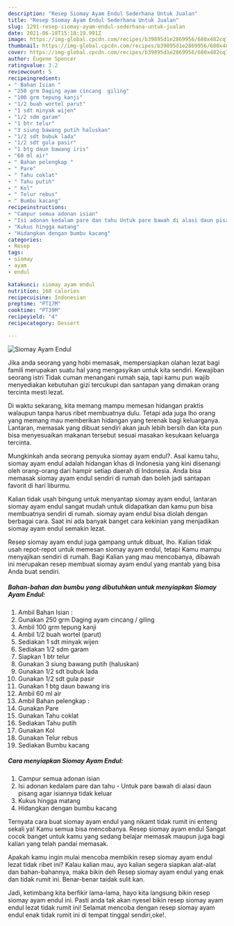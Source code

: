 ```yaml
---
description: "Resep Siomay Ayam Endul Sederhana Untuk Jualan"
title: "Resep Siomay Ayam Endul Sederhana Untuk Jualan"
slug: 1291-resep-siomay-ayam-endul-sederhana-untuk-jualan
date: 2021-06-18T15:18:19.991Z
image: https://img-global.cpcdn.com/recipes/b39895d1e2869956/680x482cq70/siomay-ayam-endul-foto-resep-utama.jpg
thumbnail: https://img-global.cpcdn.com/recipes/b39895d1e2869956/680x482cq70/siomay-ayam-endul-foto-resep-utama.jpg
cover: https://img-global.cpcdn.com/recipes/b39895d1e2869956/680x482cq70/siomay-ayam-endul-foto-resep-utama.jpg
author: Eugene Spencer
ratingvalue: 3.2
reviewcount: 5
recipeingredient:
- " Bahan Isian "
- "250 grm Daging ayam cincang  giling"
- "100 grm tepung kanji"
- "1/2 buah wortel parut"
- "1 sdt minyak wijen"
- "1/2 sdm garam"
- "1 btr telur"
- "3 siung bawang putih haluskan"
- "1/2 sdt bubuk lada"
- "1/2 sdt gula pasir"
- "1 btg daun bawang iris"
- "60 ml air"
- " Bahan pelengkap "
- " Pare"
- " Tahu coklat"
- " Tahu putih"
- " Kol"
- " Telur rebus"
- " Bumbu kacang"
recipeinstructions:
- "Campur semua adonan isian"
- "Isi adonan kedalam pare dan tahu Untuk pare bawah di alasi daun pisang agar isiannya tidak keluar"
- "Kukus hingga matang"
- "Hidangkan dengan bumbu kacang"
categories:
- Resep
tags:
- siomay
- ayam
- endul

katakunci: siomay ayam endul 
nutrition: 168 calories
recipecuisine: Indonesian
preptime: "PT17M"
cooktime: "PT39M"
recipeyield: "4"
recipecategory: Dessert

---
```



![Siomay Ayam Endul](https://img-global.cpcdn.com/recipes/b39895d1e2869956/680x482cq70/siomay-ayam-endul-foto-resep-utama.jpg)

Jika anda seorang yang hobi memasak, mempersiapkan olahan lezat bagi famili merupakan suatu hal yang mengasyikan untuk kita sendiri. Kewajiban seorang istri Tidak cuman menangani rumah saja, tapi kamu pun wajib menyediakan kebutuhan gizi tercukupi dan santapan yang dimakan orang tercinta mesti lezat.

Di waktu  sekarang, kita memang mampu memesan hidangan praktis walaupun tanpa harus ribet membuatnya dulu. Tetapi ada juga lho orang yang memang mau memberikan hidangan yang terenak bagi keluarganya. Lantaran, memasak yang dibuat sendiri akan jauh lebih bersih dan kita pun bisa menyesuaikan makanan tersebut sesuai masakan kesukaan keluarga tercinta. 



Mungkinkah anda seorang penyuka siomay ayam endul?. Asal kamu tahu, siomay ayam endul adalah hidangan khas di Indonesia yang kini disenangi oleh orang-orang dari hampir setiap daerah di Indonesia. Anda bisa memasak siomay ayam endul sendiri di rumah dan boleh jadi santapan favorit di hari liburmu.

Kalian tidak usah bingung untuk menyantap siomay ayam endul, lantaran siomay ayam endul sangat mudah untuk didapatkan dan kamu pun bisa membuatnya sendiri di rumah. siomay ayam endul bisa diolah dengan berbagai cara. Saat ini ada banyak banget cara kekinian yang menjadikan siomay ayam endul semakin lezat.

Resep siomay ayam endul juga gampang untuk dibuat, lho. Kalian tidak usah repot-repot untuk memesan siomay ayam endul, tetapi Kamu mampu menyajikan sendiri di rumah. Bagi Kalian yang mau mencobanya, dibawah ini merupakan resep membuat siomay ayam endul yang mantab yang bisa Anda buat sendiri.

<!--inarticleads1-->

##### Bahan-bahan dan bumbu yang dibutuhkan untuk menyiapkan Siomay Ayam Endul:

1. Ambil  Bahan Isian :
1. Gunakan 250 grm Daging ayam cincang / giling
1. Ambil 100 grm tepung kanji
1. Ambil 1/2 buah wortel (parut)
1. Sediakan 1 sdt minyak wijen
1. Sediakan 1/2 sdm garam
1. Siapkan 1 btr telur
1. Gunakan 3 siung bawang putih (haluskan)
1. Gunakan 1/2 sdt bubuk lada
1. Gunakan 1/2 sdt gula pasir
1. Gunakan 1 btg daun bawang iris
1. Ambil 60 ml air
1. Ambil  Bahan pelengkap :
1. Gunakan  Pare
1. Gunakan  Tahu coklat
1. Sediakan  Tahu putih
1. Gunakan  Kol
1. Gunakan  Telur rebus
1. Sediakan  Bumbu kacang




<!--inarticleads2-->

##### Cara menyiapkan Siomay Ayam Endul:

1. Campur semua adonan isian
1. Isi adonan kedalam pare dan tahu - Untuk pare bawah di alasi daun pisang agar isiannya tidak keluar
1. Kukus hingga matang
1. Hidangkan dengan bumbu kacang




Ternyata cara buat siomay ayam endul yang nikamt tidak rumit ini enteng sekali ya! Kamu semua bisa mencobanya. Resep siomay ayam endul Sangat cocok banget untuk kamu yang sedang belajar memasak maupun juga bagi kalian yang telah pandai memasak.

Apakah kamu ingin mulai mencoba membikin resep siomay ayam endul lezat tidak ribet ini? Kalau kalian mau, ayo kalian segera siapkan alat-alat dan bahan-bahannya, maka bikin deh Resep siomay ayam endul yang enak dan tidak rumit ini. Benar-benar taidak sulit kan. 

Jadi, ketimbang kita berfikir lama-lama, hayo kita langsung bikin resep siomay ayam endul ini. Pasti anda tak akan nyesel bikin resep siomay ayam endul lezat tidak rumit ini! Selamat mencoba dengan resep siomay ayam endul enak tidak rumit ini di tempat tinggal sendiri,oke!.

